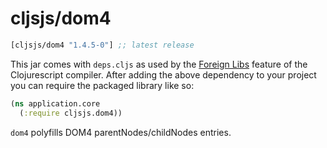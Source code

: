 # cljsjs/dom4

[](dependency)
```clojure
[cljsjs/dom4 "1.4.5-0"] ;; latest release
```
[](/dependency)

This jar comes with `deps.cljs` as used by the [Foreign Libs][flibs] feature
of the Clojurescript compiler. After adding the above dependency to your project
you can require the packaged library like so:

```clojure
(ns application.core
  (:require cljsjs.dom4))
```

`dom4` polyfills DOM4 parentNodes/childNodes entries.

[flibs]: https://github.com/clojure/clojurescript/wiki/Foreign-Dependencies
